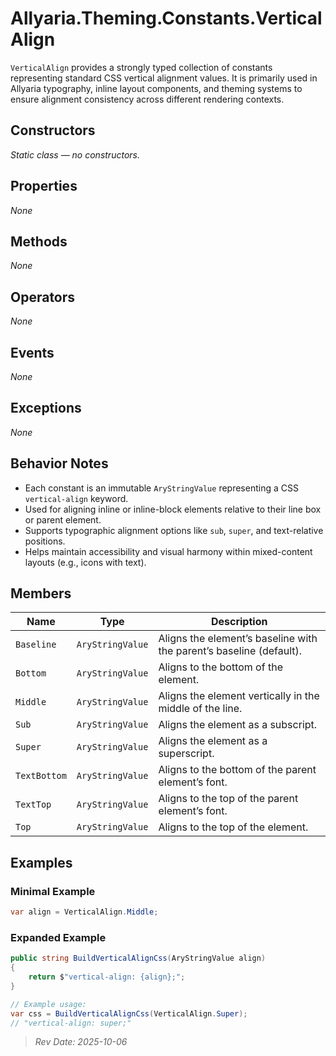 ﻿# Allyaria.Theming.Constants.VerticalAlign

`VerticalAlign` provides a strongly typed collection of constants representing standard CSS vertical alignment values.
It is primarily used in Allyaria typography, inline layout components, and theming systems to ensure alignment
consistency across different rendering contexts.

## Constructors

*Static class — no constructors.*

## Properties

*None*

## Methods

*None*

## Operators

*None*

## Events

*None*

## Exceptions

*None*

## Behavior Notes

* Each constant is an immutable `AryStringValue` representing a CSS `vertical-align` keyword.
* Used for aligning inline or inline-block elements relative to their line box or parent element.
* Supports typographic alignment options like `sub`, `super`, and text-relative positions.
* Helps maintain accessibility and visual harmony within mixed-content layouts (e.g., icons with text).

## Members

| Name         | Type             | Description                                                         |
|--------------|------------------|---------------------------------------------------------------------|
| `Baseline`   | `AryStringValue` | Aligns the element’s baseline with the parent’s baseline (default). |
| `Bottom`     | `AryStringValue` | Aligns to the bottom of the element.                                |
| `Middle`     | `AryStringValue` | Aligns the element vertically in the middle of the line.            |
| `Sub`        | `AryStringValue` | Aligns the element as a subscript.                                  |
| `Super`      | `AryStringValue` | Aligns the element as a superscript.                                |
| `TextBottom` | `AryStringValue` | Aligns to the bottom of the parent element’s font.                  |
| `TextTop`    | `AryStringValue` | Aligns to the top of the parent element’s font.                     |
| `Top`        | `AryStringValue` | Aligns to the top of the element.                                   |

## Examples

### Minimal Example

```csharp
var align = VerticalAlign.Middle;
```

### Expanded Example

```csharp
public string BuildVerticalAlignCss(AryStringValue align)
{
    return $"vertical-align: {align};";
}

// Example usage:
var css = BuildVerticalAlignCss(VerticalAlign.Super);
// "vertical-align: super;"
```

> *Rev Date: 2025-10-06*
